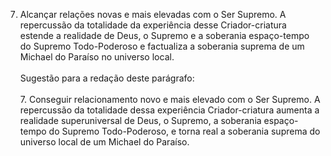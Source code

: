 ﻿7. Alcançar relações novas e mais elevadas com o Ser Supremo. A repercussão da totalidade da experiência desse Criador-criatura estende a realidade de Deus, o Supremo e a soberania espaço-tempo do Supremo Todo-Poderoso e factualiza a soberania suprema de um Michael do Paraíso no universo local.<BR><BR>Sugestão para a redação deste parágrafo:<BR><BR>7. Conseguir relacionamento novo e mais elevado com o Ser Supremo. A repercussão da totalidade dessa experiência Criador-criatura aumenta a realidade superuniversal de Deus, o Supremo, a soberania espaço-tempo do Supremo Todo-Poderoso, e torna real a soberania suprema do universo local de um Michael do Paraíso.